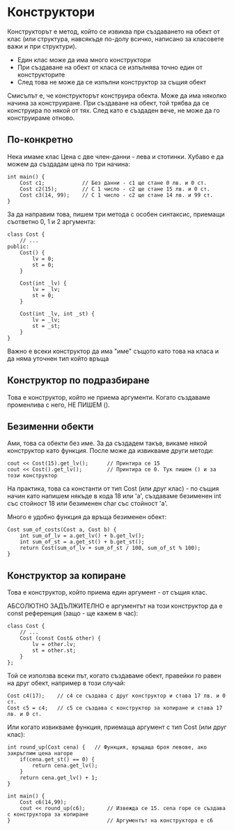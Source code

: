 # Конструктори

Конструкторът е метод, който се извиква при създаването на обект от клас (или структура, навсякъде по-долу всичко, написано
за класовете важи и при структури).

- Един клас може да има много конструктори
- При създаване на обект от класа се изпълнява точно един от конструкторите
- След това не може да се изпълни конструктор за същия обект

Смисълът е, че конструкторът конструира обекта. Може да има няколко начина за конструиране. При създаване на обект, той
трябва да се конструира по някой от тях. След като е създаден вече, не може да го конструираме отново.

## По-конкретно

Нека имаме клас Цена с две член-данни - лева и стотинки. Хубаво е да можем да създадам цена по три начина:

    int main() {
        Cost c1;            // Без данни - c1 ще стане 0 лв. и 0 ст.
        Cost c2(15);        // С 1 число - c2 ще стане 15 лв. и 0 ст.
        Cost c3(14, 99);    // С 1 число - c2 ще стане 14 лв. и 99 ст.
    }
    
За да направим това, пишем три метода с особен синтаксис, приемащи съответно 0, 1 и 2 аргумента:

    class Cost {
        // ...
    public:
        Cost() {
            lv = 0;
            st = 0;
        }
        
        Cost(int _lv) {
            lv = _lv;
            st = 0;
        }
        
        Cost(int _lv, int _st) {
            lv = _lv;
            st = _st;
        }
    }
    
Важно е всеки конструктор да има "име" същото като това на класа и да няма уточнен тип който връща

## Конструктор по подразбиране

Това е конструктор, който не приема аргументи. Когато създаваме променлива с него, НЕ ПИШЕМ ().

## Безименни обекти

Ами, това са обекти без име. За да създадем такъв, викаме някой конструктор като функция.
После може да извикваме други методи:

    cout << Cost(15).get_lv();      // Принтира се 15
    cout << Cost().get_lv();        // Принтира се 0. Тук пишем () и за този конструктор

На практика, това са константи от тип Cost (или друг клас) - по същия начин като напишем някъде в кода 18 или 'а',
създаваме безименен int със стойност 18 или безименен char със стойност 'a'.

Много е удобно функция да връща безименен обект:

    Cost sum_of_costs(Cost a, Cost b) {
        int sum_of_lv = a.get_lv() + b.get_lv();
        int sum_of_st = a.get_st() + b.get_st();
        return Cost(sum_of_lv + sum_of_st / 100, sum_of_st % 100);
    }

## Конструктор за копиране

Това е конструктор, който приема един аргумент - от същия клас.

АБСОЛЮТНО ЗАДЪЛЖИТЕЛНО е аргументът на този конструктор да е const референция (защо - ще кажем в час):

    class Cost {
        // ...
        Cost (const Cost& other) {
            lv = other.lv;
            st = other.st;
        }
    };

Той се използва всеки път, когато създаваме обект, правейки го
равен на друг обект, например в този случай:

    Cost c4(17);    // c4 се създава с друг конструктор и става 17 лв. и 0 ст.
    Cost c5 = c4;   // c5 се създава с конструктор за копиране и става 17 лв. и 0 ст.

Или когато извикваме функция, приемаща аргумент с тип Cost (или друг клас):

    int round_up(Cost cena) {   // Функция, връщаща броя левове, ако закръглим цена нагоре
        if(cena.get_st() == 0) {
            return cena.get_lv();
        }
        return cena.get_lv() + 1;
    }
    
    int main() {
        Cost c6(14,99);
        cout << round_up(c6);       // Извежда се 15. cena горе се създава с конструктора за копиране
    }                               // Аргументът на конструктора е c6
    
